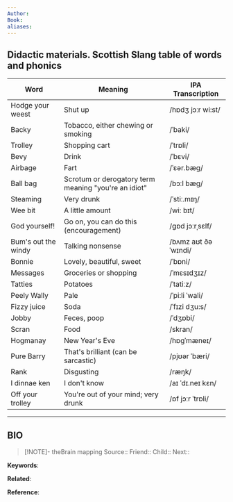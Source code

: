 ```yaml
---
Author: 
Book: 
aliases:
---
```

## Didactic materials. Scottish Slang table of words and phonics

| Word                | Meaning                                              | IPA Transcription    |
|---------------------|------------------------------------------------------|----------------------|
| Hodge your weest    | Shut up                                              | /hɒdʒ jɔːr wi:st/    |
| Backy               | Tobacco, either chewing or smoking                   | /ˈbaki/              |
| Trolley             | Shopping cart                                        | /ˈtrɒli/             |
| Bevy                | Drink                                                | /ˈbɛvi/              |
| Airbage             | Fart                                                 | /ˈɛər.bæg/           |
| Ball bag            | Scrotum or derogatory term meaning "you're an idiot" | /bɔːl bæg/           |
| Steaming            | Very drunk                                           | /ˈstiː.mɪŋ/          |
| Wee bit             | A little amount                                      | /wi: bɪt/            |
| God yourself!       | Go on, you can do this (encouragement)               | /ɡɒd jɔːrˌsɛlf/      |
| Bum's out the windy | Talking nonsense                                     | /bʌmz aʊt ðə ˈwɪndi/ |
| Bonnie              | Lovely, beautiful, sweet                             | /ˈbɒni/              |
| Messages            | Groceries or shopping                                | /ˈmɛsɪdʒɪz/          |
| Tatties             | Potatoes                                             | /ˈtatiːz/            |
| Peely Wally         | Pale                                                 | /ˈpi:li ˈwali/       |
| Fizzy juice         | Soda                                                 | /ˈfɪzi dʒu:s/        |
| Jobby               | Feces, poop                                          | /ˈdʒɒbi/             |
| Scran               | Food                                                 | /skran/              |
| Hogmanay            | New Year's Eve                                       | /hɒgˈmæneɪ/          |
| Pure Barry          | That's brilliant (can be sarcastic)                  | /pjʊər ˈbæri/        |
| Rank                | Disgusting                                           | /ræŋk/               |
| I dinnae ken        | I don't know                                         | /aɪ ˈdɪ.neɪ kɛn/     |
| Off your trolley    | You're out of your mind; very drunk                  | /ɒf jɔːr ˈtrɒli/     |

***
## BIO
> [!NOTE]- theBrain mapping
> Source::
> Friend::
> Child::
> Next::

**Keywords**:

**Related**:

**Reference**: 